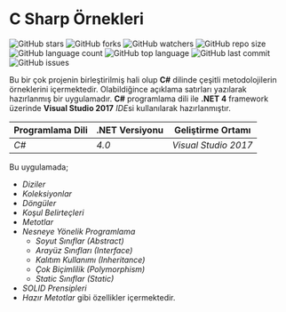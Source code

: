 # C Sharp Örnekleri

![GitHub stars](https://img.shields.io/github/stars/coderserdar/CSharpOrnekleri?style=social) ![GitHub forks](https://img.shields.io/github/forks/coderserdar/CSharpOrnekleri?style=social) ![GitHub watchers](https://img.shields.io/github/watchers/coderserdar/CSharpOrnekleri?style=social) ![GitHub repo size](https://img.shields.io/github/repo-size/coderserdar/CSharpOrnekleri?style=plastic) ![GitHub language count](https://img.shields.io/github/languages/count/coderserdar/CSharpOrnekleri?style=plastic) ![GitHub top language](https://img.shields.io/github/languages/top/coderserdar/CSharpOrnekleri?style=plastic) ![GitHub last commit](https://img.shields.io/github/last-commit/coderserdar/CSharpOrnekleri?color=red&style=plastic) ![GitHub issues](https://img.shields.io/github/issues/coderserdar/CSharpOrnekleri)

Bu bir çok projenin birleştirilmiş hali olup **C#** dilinde çeşitli metodolojilerin örneklerini içermektedir.
Olabildiğince açıklama satırları yazılarak hazırlanmış bir uygulamadır.
**C#** programlama dili ile **.NET 4** framework üzerinde **Visual Studio 2017** *IDE*si kullanılarak hazırlanmıştır. 

|  Programlama Dili  |  .NET Versiyonu  | Geliştirme Ortamı |
|------------------------|----------------|----------------------|
|          *C#*          |      *4.0*     | *Visual Studio 2017* |

Bu uygulamada;

 - *Diziler*
 - *Koleksiyonlar*
 - *Döngüler*
 - *Koşul Belirteçleri*
 - *Metotlar*
 - *Nesneye Yönelik Programlama*
 	+ *Soyut Sınıflar (Abstract)*
	+ *Arayüz Sınıfları (Interface)*
	+ *Kalıtım Kullanımı (Inheritance)*
	+ *Çok Biçimlilik (Polymorphism)*
	+ *Static Sınıflar (Static)*
 - *SOLID Prensipleri*
 - *Hazır Metotlar* gibi özellikler içermektedir.